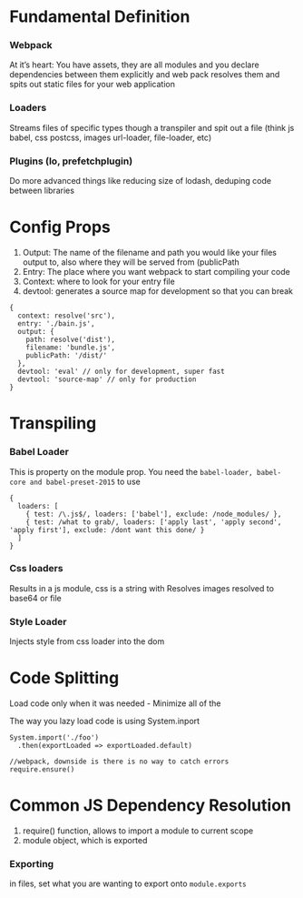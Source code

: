 # Fundamental Definition

### Webpack
At it’s heart: You have assets, they are all modules and you declare dependencies between them explicitly and web pack resolves them and spits out static files for your web application

### Loaders
Streams files of specific types though a transpiler and spit out a file (think js babel, css postcss, images url-loader, file-loader, etc)

### Plugins (lo, prefetchplugin)
Do more advanced things like reducing size of lodash, deduping code between libraries

# Config Props
1. Output: The name of the filename and path you would like your files output to, also where they will be served from (publicPath
2. Entry: The place where you want webpack to start compiling your code
3. Context: where to look for your entry file
4. devtool: generates a source map for development so that you can break
```
{
  context: resolve('src'),
  entry: './bain.js',
  output: {
    path: resolve('dist'),
    filename: 'bundle.js',
    publicPath: '/dist/'
  },
  devtool: 'eval' // only for development, super fast
  devtool: 'source-map' // only for production
}
```
# Transpiling

### Babel Loader
This is property on the module prop.  You need the `babel-loader, babel-core and babel-preset-2015` to use

```
{
  loaders: [
    { test: /\.js$/, loaders: ['babel'], exclude: /node_modules/ },
    { test: /what to grab/, loaders: ['apply last', 'apply second', 'apply first'], exclude: /dont want this done/ }
  ]
}
```

### Css loaders
Results in a js module, css is a string with Resolves images resolved to base64 or file

### Style Loader
Injects style from css loader into the dom

# Code Splitting
Load code only when it was needed - Minimize all of the

The way you lazy load code is using System.inport

```
System.import('./foo')
  .then(exportLoaded => exportLoaded.default)

//webpack, downside is there is no way to catch errors
require.ensure()
```



# Common JS Dependency Resolution
1. require() function, allows to import a module to current scope
2. module object, which is exported

### Exporting
in files, set what you are wanting to export onto `module.exports`

